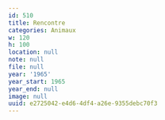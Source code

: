 ```yaml
---
id: 510
title: Rencontre
categories: Animaux
w: 120
h: 100
location: null
note: null
file: null
year: '1965'
year_start: 1965
year_end: null
image: null
uuid: e2725042-e4d6-4df4-a26e-9355debc70f3
---
```


